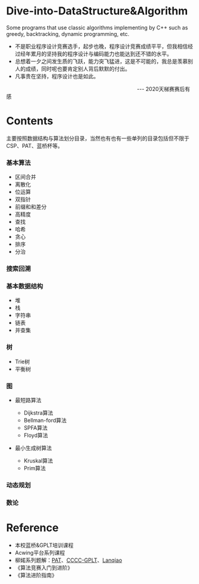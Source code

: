 # Dive-into-DataStructure&Algorithm
Some programs that use classic algorithms implementing by C++ such as greedy, backtracking, dynamic programming, etc.



- 不是职业程序设计竞赛选手，起步也晚，程序设计竞赛成绩平平，但我相信经过经年累月的坚持我的程序设计与编码能力也能达到还不错的水平。
- 总想着一夕之间发生质的飞跃，能力突飞猛进，这是不可能的，我总是羡慕别人的成绩，同时呢也要肯定别人背后默默的付出。
- 凡事贵在坚持，程序设计也是如此。 

&emsp;&emsp;&emsp;&emsp;&emsp;&emsp;&emsp;&emsp;&emsp;&emsp;&emsp;&emsp;&emsp;&emsp;&emsp;&emsp;&emsp;&emsp;&emsp;&emsp;&emsp;&emsp;&emsp;&emsp;&emsp;--- 2020天梯赛赛后有感



# Contents

主要按照数据结构与算法划分目录，当然也有也有一些单列的目录包括但不限于CSP、PAT、蓝桥杯等。

### 基本算法
- 区间合并
- 离散化
- 位运算
- 双指针
- 前缀和和差分
- 高精度
- 查找
- 哈希
- 贪心
- 排序
- 分治

### 搜索回溯

### 基本数据结构

- 堆
- 栈
- 字符串
- 链表
- 并查集

### 树

- Trie树
- 平衡树

### 图

- 最短路算法
  
  - Dijkstra算法
  - Bellman-ford算法
  - SPFA算法
  - Floyd算法 
- 最小生成树算法
  - Kruskal算法
  - Prim算法


### 动态规划


### 数论




# Reference

-  本校蓝桥&GPLT培训课程
-  Acwing平台系列课程
-  柳婼系列题解：[PAT](https://github.com/liuchuo/PAT)、[CCCC-GPLT](https://github.com/liuchuo/CCCC-GPLT)、[Lanqiao](https://github.com/liuchuo/Lanqiao)
- 《算法竞赛入门到进阶》
- 《算法进阶指南》



